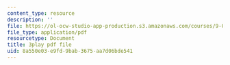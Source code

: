 ```yaml
---
content_type: resource
description: ''
file: https://ol-ocw-studio-app-production.s3.amazonaws.com/courses/9-00-introduction-to-psychology-fall-2004/8a550e03e9fd9bab3675aa7d06bde541_10506.pdf
file_type: application/pdf
resourcetype: Document
title: 3play pdf file
uid: 8a550e03-e9fd-9bab-3675-aa7d06bde541
---
```

